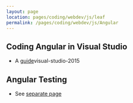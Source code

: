 ```yaml
---
layout: page
location: pages/coding/webdev/js/leaf
permalink: /pages/coding/webdev/js/Angular
---
```


## Coding Angular in Visual Studio

- A [guide](https://angular.io/guide/)visual-studio-2015

## Angular Testing

- See [separate page](/pages/coding/webdev/js/Angular-Testing)